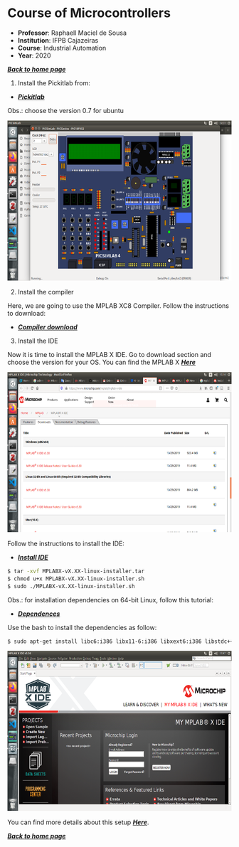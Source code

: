 # Course of Microcontrollers
* **Professor**: Raphaell Maciel de Sousa
* **Institution**: IFPB Cajazeiras
* **Course**: Industrial Automation
* **Year**: 2020

**[*Back to home page*](https://github.com/raphaellmsousa/microcontrollers)**  

1. Install the Pickitlab from:

* **[*Pickitlab*](https://github.com/lcgamboa/picsimlab/releases)** 

Obs.: choose the version 0.7 for ubuntu

<p align="center">
    <img src="./figs/pic_board.png" width="600" height="360" title="pickitlab">
</p> 

2. Install the compiler

Here, we are going to use the MPLAB XC8 Compiler. Follow the instructions to download:

* **[*Compiler download*](https://microchipdeveloper.com/xc8:installation)** 

3. Install the IDE

Now it is time to install the MPLAB X IDE. Go to download section and choose the version for your OS. You can find the MPLAB X **[*Here*](https://www.microchip.com/mplab/mplab-x-ide)** 

<p align="center">
    <img src="./figs/mplabx.png" width="600" height="360" title="MPLAB">
</p> 

Follow the instructions to install the IDE:

* **[*Install IDE*](https://microchipdeveloper.com/mplabx:installation)** 

```bash
$ tar -xvf MPLABX-vX.XX-linux-installer.tar
$ chmod u+x MPLABX-vX.XX-linux-installer.sh
$ sudo ./MPLABX-vX.XX-linux-installer.sh
```

Obs.: for installation dependencies on 64-bit Linux, follow this tutorial: 

* **[*Dependences*](https://microchipdeveloper.com/install:mplabx-lin64)** 

Use the bash to install the dependencies as follow:

```bash
$ sudo apt-get install libc6:i386 libx11-6:i386 libxext6:i386 libstdc++6:i386 libexpat1:i386
```

<p align="center">
    <img src="./figs/mplabx_ide.png" width="600" height="360" title="MPLAB">
</p> 

You can find more details about this setup **[*Here*](https://www.youtube.com/watch?v=aUlM6eUv7tA)**.

**[*Back to home page*](https://github.com/raphaellmsousa/microcontrollers)**  
